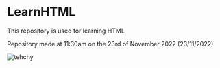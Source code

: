 # LearnHTML
This repository is used for learning HTML

Repository made at 11:30am on the 23rd of November 2022 (23/11/2022)

![tehchy](https://avatars.githubusercontent.com/u/109418510?s=400&u=15dd7128b30aea880f74960a8215db77bd08cf19&v=4)